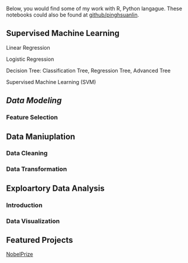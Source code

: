 Below, you would find some of my work with R, Python langague. These notebooks could also be found at [github/pinghsuanlin](https://github.com/Pinghsuanlin/).
## **Supervised Machine Learning**

Linear Regression

Logistic Regression

Decision Tree: Classification Tree, Regression Tree, Advanced Tree

Supervised Machine Learning (SVM)



## **_Data Modeling_**

### Feature Selection


## **Data Maniuplation**

### Data Cleaning

### Data Transformation

## **Exploartory Data Analysis**

### Introduction
### Data Visualization

## Featured Projects
[NobelPrize](NobelPrize\NobelPrize.md)